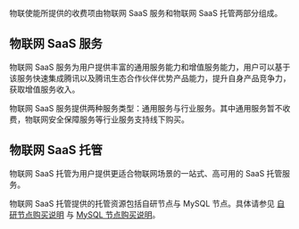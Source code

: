 物联使能所提供的收费项由物联网 SaaS 服务和物联网 SaaS 托管两部分组成。

## 物联网 SaaS 服务

物联网 SaaS 服务为用户提供丰富的通用服务能力和增值服务能力，用户可以基于该服务快速集成腾讯以及腾讯生态合作伙伴优势产品能力，提升自身产品竞争力，获取增值服务收入。

物联网 SaaS 服务提供两种服务类型：通用服务与行业服务。其中通用服务暂不收费，物联网安全保障服务等行业服务支持线下购买。

## 物联网 SaaS 托管

物联网 SaaS 托管为用户提供更适合物联网场景的一站式、高可用的 SaaS 托管服务。

物联网 SaaS 托管提供的托管资源包括自研节点与 MySQL 节点。具体请参见 [自研节点购买说明](https://cloud.tencent.com/document/product/1081/62038) 与 [MySQL 节点购买说明](https://cloud.tencent.com/document/product/1081/62039)。

